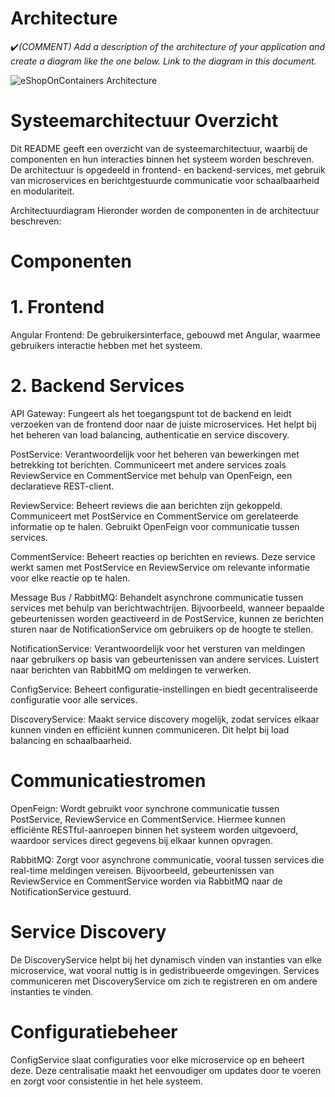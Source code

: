 # Architecture

:heavy_check_mark:_(COMMENT) Add a description of the architecture of your application and create a diagram like the one below. Link to the diagram in this document._

![eShopOnContainers Architecture](https://docs.microsoft.com/en-us/dotnet/architecture/cloud-native/media/eshoponcontainers-development-architecture.png)

# Systeemarchitectuur Overzicht
Dit README geeft een overzicht van de systeemarchitectuur, waarbij de componenten en hun interacties binnen het systeem worden beschreven. De architectuur is opgedeeld in frontend- en backend-services, met gebruik van microservices en berichtgestuurde communicatie voor schaalbaarheid en modulariteit.

Architectuurdiagram
Hieronder worden de componenten in de architectuur beschreven:

<!-- Vervang "diagram.png" door het daadwerkelijke pad als dit README wordt geüpload met de afbeelding -->

# Componenten
# 1. Frontend
Angular Frontend: De gebruikersinterface, gebouwd met Angular, waarmee gebruikers interactie hebben met het systeem.

# 2. Backend Services
API Gateway: Fungeert als het toegangspunt tot de backend en leidt verzoeken van de frontend door naar de juiste microservices. Het helpt bij het beheren van load balancing, authenticatie en service discovery.

PostService: Verantwoordelijk voor het beheren van bewerkingen met betrekking tot berichten. Communiceert met andere services zoals ReviewService en CommentService met behulp van OpenFeign, een declaratieve REST-client.

ReviewService: Beheert reviews die aan berichten zijn gekoppeld. Communiceert met PostService en CommentService om gerelateerde informatie op te halen. Gebruikt OpenFeign voor communicatie tussen services.

CommentService: Beheert reacties op berichten en reviews. Deze service werkt samen met PostService en ReviewService om relevante informatie voor elke reactie op te halen.

Message Bus / RabbitMQ: Behandelt asynchrone communicatie tussen services met behulp van berichtwachtrijen. Bijvoorbeeld, wanneer bepaalde gebeurtenissen worden geactiveerd in de PostService, kunnen ze berichten sturen naar de NotificationService om gebruikers op de hoogte te stellen.

NotificationService: Verantwoordelijk voor het versturen van meldingen naar gebruikers op basis van gebeurtenissen van andere services. Luistert naar berichten van RabbitMQ om meldingen te verwerken.

ConfigService: Beheert configuratie-instellingen en biedt gecentraliseerde configuratie voor alle services.

DiscoveryService: Maakt service discovery mogelijk, zodat services elkaar kunnen vinden en efficiënt kunnen communiceren. Dit helpt bij load balancing en schaalbaarheid.

# Communicatiestromen
OpenFeign: Wordt gebruikt voor synchrone communicatie tussen PostService, ReviewService en CommentService. Hiermee kunnen efficiënte RESTful-aanroepen binnen het systeem worden uitgevoerd, waardoor services direct gegevens bij elkaar kunnen opvragen.

RabbitMQ: Zorgt voor asynchrone communicatie, vooral tussen services die real-time meldingen vereisen. Bijvoorbeeld, gebeurtenissen van ReviewService en CommentService worden via RabbitMQ naar de NotificationService gestuurd.

# Service Discovery
De DiscoveryService helpt bij het dynamisch vinden van instanties van elke microservice, wat vooral nuttig is in gedistribueerde omgevingen. Services communiceren met DiscoveryService om zich te registreren en om andere instanties te vinden.

# Configuratiebeheer
ConfigService slaat configuraties voor elke microservice op en beheert deze. Deze centralisatie maakt het eenvoudiger om updates door te voeren en zorgt voor consistentie in het hele systeem.

